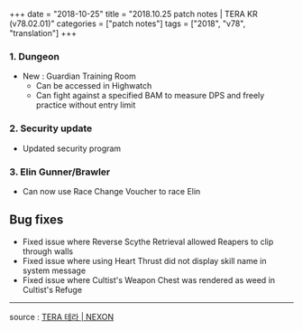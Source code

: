 +++
date = "2018-10-25"
title = "2018.10.25 patch notes | TERA KR (v78.02.01)"
categories = ["patch notes"]
tags = ["2018", "v78", "translation"]
+++

### 1. Dungeon
- New : Guardian Training Room
  - Can be accessed in Highwatch
  - Can fight against a specified BAM to measure DPS and freely practice without entry limit

### 2. Security update
- Updated security program

### 3. Elin Gunner/Brawler
- Can now use Race Change Voucher to race Elin

## Bug fixes

- Fixed issue where Reverse Scythe Retrieval allowed Reapers to clip through walls
- Fixed issue where using Heart Thrust did not display skill name in system message
- Fixed issue where Cultist's Weapon Chest was rendered as weed in Cultist's Refuge

----

source : [TERA 테라 | NEXON](http://tera.nexon.com/news/update/view.aspx?n4articlesn=361)
